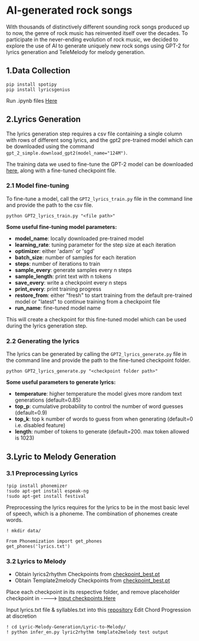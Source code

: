# AI-generated rock songs
With thousands of distinctively different sounding rock songs produced up to now, the genre of rock music has reinvented itself over the decades. To participate in the never-ending evolution of rock music, we decided to explore the use of AI to generate uniquely new rock songs using GPT-2 for lyrics generation and TeleMelody for melody generation. 
## 1.Data Collection
``` 
pip install spotipy
pip install lyricsgenius
```
Run .ipynb files [Here](https://github.com/benfenison/Lyric-Melody-Generation/tree/main/Data_Collection)
## 2.Lyrics Generation
The lyrics generation step requires a csv file containing a single column with rows of different song lyrics, 
and the gpt2 pre-trained model which can be downloaded using the command `gpt_2_simple.download_gpt2(model_name="124M")`.

The training data we used to fine-tune the GPT-2 model can be downloaded [here](https://drive.google.com/drive/folders/1zv6nbWG1YDBpUDHKIJJuUCeksbs9q7nN?usp=sharing), along with a fine-tuned checkpoint file.

### 2.1 Model fine-tuning
To fine-tune a model, call the `GPT2_lyrics_train.py` file in the command line and provide the path to the csv file.

```python GPT2_lyrics_train.py "<file path>"```

**Some useful fine-tuning model parameters:**
* **model_name**: locally downloaded pre-trained model
* **learning_rate**: tuning parameter for the step size at each iteration
* **optimizer**: either 'adam' or 'sgd'
* **batch_size**: number of samples for each iteration
* **steps**: number of iterations to train
* **sample_every**: generate samples every n steps
* **sample_length**: print text with n tokens
* **save_every**: write a checkpoint every n steps
* **print_every**: print training progress
* **restore_from**: either "fresh" to start training from the default pre-trained model or "latest" to continue training from a checkpoint file
* **run_name**: fine-tuned model name

This will create a checkpoint for this fine-tuned model which can be used during the lyrics generation step.

### 2.2 Generating the lyrics
The lyrics can be generated by calling the `GPT2_lyrics_generate.py` file in the command line and provide the path to the fine-tuned checkpoint folder.

```python GPT2_lyrics_generate.py "<checkpoint folder path>"```

**Some useful parameters to generate lyrics:**
* **temperature**: higher temperature the model gives more random text generations (default=0.85)
* **top_p**: cumulative probability to control the number of word guesses (default=0.9)
* **top_k**: top k number of words to guess from when generating (default=0 i.e. disabled feature)
* **length**: number of tokens to generate (default=200. max token allowed is 1023)
  
## 3.Lyric to Melody Generation
### 3.1 Preprocessing Lyrics
```
!pip install phonemizer
!sudo apt-get install espeak-ng
!sudo apt-get install festival
```
Preprocessing the lyrics requires for the lyrics to be in the most basic level of speech, which is a phoneme. The combination of phonemes create words.

``` 
! mkdir data/
```

``` 
From Phonemization import get_phones
get_phones('lyrics.txt')
```
### 3.2 Lyrics to Melody

- Obtain lyrics2rhythm Checkpoints from [checkpoint_best.pt](https://msramllasc.blob.core.windows.net/modelrelease/lyric2rhythm_en_best.pt)
- Obtain Template2melody Checkpoints from [checkpoint_best.pt](https://msramllasc.blob.core.windows.net/modelrelease/template2melody_best.pt)

Place each checkpoint in its respective folder, and remove placeholder checkpoint in ---->  [Input checkpoints Here](https://github.com/benfenison/Lyric-Melody-Generation/tree/main/Lyric-to-Melody/checkpoints)

Input lyrics.txt file & syllables.txt into this [repository](https://github.com/benfenison/Lyric-Melody-Generation/tree/main/Lyric-to-Melody/data/en/test)
Edit Chord Progression at discretion

```
! cd Lyric-Melody-Generation/Lyric-to-Melody/
! python infer_en.py lyric2rhythm template2melody test output
```
